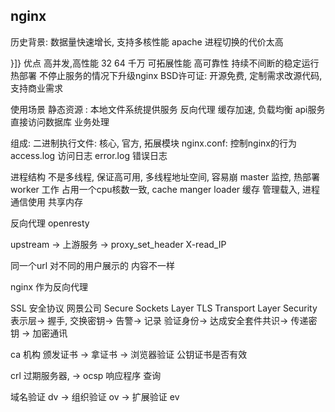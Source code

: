 ## nginx


历史背景:
数据量快速增长, 支持多核性能
apache 进程切换的代价太高

}]}
优点
 高并发,高性能 32 64 千万
可拓展性能
高可靠性  持续不间断的稳定运行
热部署   不停止服务的情况下升级nginx
BSD许可证: 开源免费, 定制需求改源代码, 支持商业需求

使用场景
	静态资源 : 本地文件系统提供服务
	反向代理 缓存加速, 负载均衡
	api服务  直接访问数据库  业务处理

组成:
	二进制执行文件: 核心, 官方, 拓展模块
	nginx.conf: 控制nginx的行为
	access.log 访问日志
	error.log 错误日志


进程结构
不是多线程, 保证高可用, 多线程地址空间, 容易崩
master 监控, 热部署
worker 工作 占用一个cpu核数一致,
cache manger loader 缓存 管理载入,
进程通信使用 共享内存


反向代理 openresty


upstream -> 上游服务 ->
proxy_set_header X-read_IP

同一个url 对不同的用户展示的 内容不一样

nginx 作为反向代理


SSL 安全协议 网景公司 Secure Sockets  Layer
TLS Transport Layer   Security
表示层-> 握手, 交换密钥-> 告警-> 记录
验证身份-> 达成安全套件共识-> 传递密钥 -> 加密通讯

ca 机构 颁发证书 ->  拿证书 -> 浏览器验证 公钥证书是否有效

crl 过期服务器, -> ocsp 响应程序 查询

域名验证 dv -> 组织验证 ov -> 扩展验证 ev




